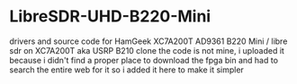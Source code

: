 # LibreSDR-UHD-B220-Mini
drivers and source code for HamGeek XC7A200T AD9361 B220 Mini / libre sdr on XC7A200T aka USRP B210 clone the code is not mine, i uploaded it because i didn't find a proper place to download the fpga bin and had to search the entire web for it so i added it here to make it simpler

